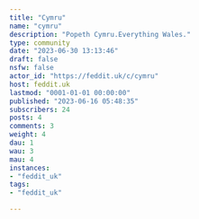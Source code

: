 ```yaml
---
title: "Cymru" 
name: "cymru"
description: "Popeth Cymru.Everything Wales."
type: community
date: "2023-06-30 13:13:46"
draft: false
nsfw: false
actor_id: "https://feddit.uk/c/cymru"
host: feddit.uk
lastmod: "0001-01-01 00:00:00"
published: "2023-06-16 05:48:35"
subscribers: 24
posts: 4
comments: 3
weight: 4
dau: 1
wau: 3
mau: 4
instances:
- "feddit_uk"
tags: 
- "feddit_uk"

---
```

